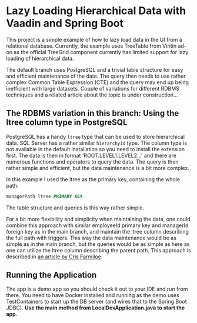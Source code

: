 # Lazy Loading Hierarchical Data with Vaadin and Spring Boot

This project is a simple example of how to lazy load data in the UI from a relational database. Currently, the example uses TreeTable from Viritin ad-on as the official TreeGrid component currently has limited support for lazy loading of hierarchical data.

The default branch uses PostgreSQL and a trivial table structure for easy and efficient maintenance of the data. The query then needs to use rather complex Common Table Expression (CTE) and the query may end up being inefficient with large datasets. Couple of variations for different RDBMS techniques and a related article about the topic is under construction...

## The RDBMS variation in this branch: Using the ltree column type in PostgreSQL

PostgreSQL has a handy `ltree` type that can be used to store hierarchical data. SQL Server has a rather similar `hierarchyid` type. The column type is not available in the default installation so you need to install the extension first. The data is then in format 'ROOT.LEVEL1.LEVEL2...' and there are numerous functions and operators to query the data. The query is then rather simple and efficient, but the data maintenance is a bit more complex.

In this example I used the ltree as the primary key, containing the whole path:
```sql
managerPath ltree PRIMARY KEY
```

The table structure and queries is this way rather simple.

For a bit more flexibility and simplicity when maintaining the data, one could combine this approach with similar employeeId primary key and managerId foreign key as in the main branch, and maintain the ltree column describing the full path with triggers. This way the data maintenance would be as simple as in the main branch, but the queries would be as simple as here as one can utilize the ltree column describing the parent path. This approach is described in [an article by Cris Farmiloe](https://coderwall.com/p/whf3-a/hierarchical-data-in-postgres).


## Running the Application

The app is a demo app so you should check it out to your IDE and run from there. You need to have Docker installed and running as the demo uses TestContainers to start up the DB server (and wires that to the Spring Boot JDBC). **Use the main method from LocalDevApplication.java to start the app**.
